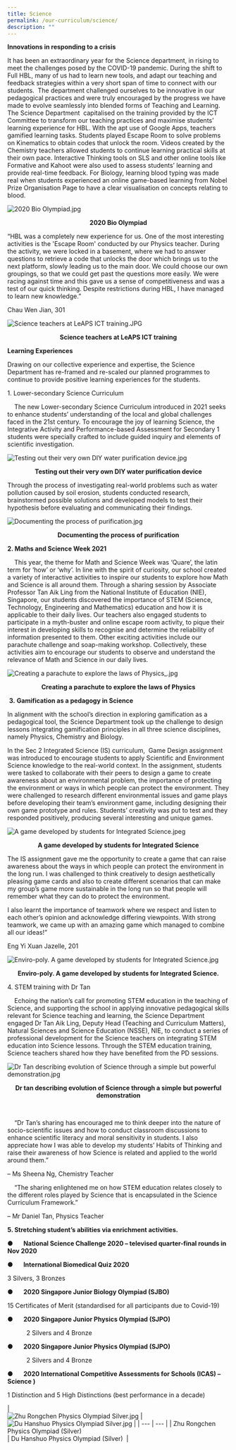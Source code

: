 ```yaml
---
title: Science
permalink: /our-curriculum/science/
description: ""
---
```

**Innovations in responding to a crisis**

It has been an extraordinary year for the Science department, in rising to meet the challenges posed by the COVID-19 pandemic. During the shift to Full HBL, many of us had to learn new tools, and adapt our teaching and feedback strategies within a very short span of time to connect with our students.  The department challenged ourselves to be innovative in our pedagogical practices and were truly encouraged by the progress we have made to evolve seamlessly into blended forms of Teaching and Learning. The Science Department  capitalised on the training provided by the ICT Committee to transform our teaching practices and maximise students’ learning experience for HBL. With the apt use of Google Apps, teachers gamified learning tasks. Students played Escape Room to solve problems on Kinematics to obtain codes that unlock the room. Videos created by the Chemistry teachers allowed students to continue learning practical skills at their own pace. Interactive Thinking tools on SLS and other online tools like Formative and Kahoot were also used to assess students’ learning and provide real-time feedback. For Biology, learning blood typing was made real when students experienced an online game-based learning from Nobel Prize Organisation Page to have a clear visualisation on concepts relating to blood.

![2020 Bio Olympiad.jpg](/images/2020BioOlympiad.jpg)
<p style="text-align: center"><strong>2020 Bio Olympiad</strong></p>

“HBL was a completely new experience for us. One of the most interesting activities is the 'Escape Room' conducted by our Physics teacher. During the activity, we were locked in a basement, where we had to answer questions to retrieve a code that unlocks the door which brings us to the next platform, slowly leading us to the main door. We could choose our own groupings, so that we could get past the questions more easily. We were racing against time and this gave us a sense of competitiveness and was a test of our quick thinking. Despite restrictions during HBL, I have managed to learn new knowledge.”

Chau Wen Jian, 301

![Science teachers at LeAPS ICT training.JPG](https://nanhuahigh.moe.edu.sg/qql/slot/u528/Our%20Curriculum%202021/Science/Science%20teachers%20at%20LeAPS%20ICT%20training.JPG)

<p style="text-align: center"><strong>Science teachers at LeAPS ICT training</strong></p>

  

**Learning Experiences**  

Drawing on our collective experience and expertise, the Science Department has re-framed and re-scaled our planned programmes to continue to provide positive learning experiences for the students.

1\. Lower-secondary Science Curriculum

    The new Lower-secondary Science Curriculum introduced in 2021 seeks to enhance students’ understanding of the local and global challenges faced in the 21st century. To encourage the joy of learning Science, the Integrative Activity and Performance-based Assessment for Secondary 1 students were specially crafted to include guided inquiry and elements of scientific investigation. 


![Testing out their very own DIY water purification device.jpg](/images/DIYwaterpurificationdevice.jpg)  

  
<p style="text-align: center"><strong>Testing out their very own DIY water purification device</strong></p>


  
Through the process of investigating real-world problems such as water pollution caused by soil erosion, students conducted research, brainstormed possible solutions and developed models to test their hypothesis before evaluating and communicating their findings.  

  

![Documenting the process of purification.jpg](/images/documentingtheprocessofpurification.jpg)  

<p style="text-align: center"><strong>Documenting the process of purification</strong></p>

**2\. Maths and Science Week 2021**  

    This year, the theme for Math and Science Week was ‘Quare’, the latin term for ‘how’ or ‘why’. In line with the spirit of curiosity, our school created a variety of interactive activities to inspire our students to explore how Math and Science is all around them. Through a sharing session by Associate Professor Tan Aik Ling from the National Institute of Education (NIE), Singapore, our students discovered the importance of STEM (Science, Technology, Engineering and Mathematics) education and how it is applicable to their daily lives. Our teachers also engaged students to participate in a myth-buster and online escape room activity, to pique their interest in developing skills to recognise and determine the reliability of information presented to them. Other exciting activities include our parachute challenge and soap-making workshop. Collectively, these activities aim to encourage our students to observe and understand the relevance of Math and Science in our daily lives.

  
![Creating a parachute to explore the laws of Physics_.jpg](/images/parachutephysics.jpg)
<p style="text-align: center"><strong>Creating a parachute to explore the laws of Physics</strong></p>

 **3.** **Gamification as a pedagogy in Science**

In alignment with the school’s direction in exploring gamification as a pedagogical tool, the Science Department took up the challenge to design lessons integrating gamification principles in all three science disciplines, namely Physics, Chemistry and Biology.  

In the Sec 2 Integrated Science (IS) curriculum,  Game Design assignment was introduced to encourage students to apply Scientific and Environment Science knowledge to the real-world context. In the assignment, students were tasked to collaborate with their peers to design a game to create awareness about an environmental problem, the importance of protecting the environment or ways in which people can protect the environment. They were challenged to research different environmental issues and game plays before developing their team’s environment game, including designing their own game prototype and rules. Students’ creativity was put to test and they responded positively, producing several interesting and unique games.

![A game developed by students for Integrated Science.jpeg](/images/integratedsciencegame.jpeg)

<p style="text-align: center"><strong>A game developed by students for Integrated Science</strong></p>

  

The IS assignment gave me the opportunity to create a game that can raise awareness about the ways in which people can protect the environment in the long run. I was challenged to think creatively to design aesthetically pleasing game cards and also to create different scenarios that can make my group’s game more sustainable in the long run so that people will remember what they can do to protect the environment.  

  

I also learnt the importance of teamwork where we respect and listen to each other’s opinion and acknowledge differing viewpoints. With strong teamwork, we came up with an amazing game which managed to combine all our ideas!”

Eng Yi Xuan Jazelle, 201 

![Enviro-poly. A game developed by students for Integrated Science.jpg](/images/enviropoly.jpg)
<p style="text-align: center"><strong>Enviro-poly. A game developed by students for Integrated Science.</strong></p>



4\. STEM training with Dr Tan

    Echoing the nation’s call for promoting STEM education in the teaching of Science, and supporting the school in applying innovative pedagogical skills relevant for Science teaching and learning, the Science Department engaged Dr Tan Aik Ling, Deputy Head (Teaching and Curriculum Matters), Natural Sciences and Science Education (NSSE), NIE, to conduct a series of professional development for the Science teachers on integrating STEM education into Science lessons. Through the STEM education training, Science teachers shared how they have benefited from the PD sessions.

![Dr Tan describing evolution of Science through a simple but powerful demonstration.jpg](/images/scienceevolution.jpg)  

<p style="text-align: center"><strong>Dr tan describing evolution of Science through a simple but powerful demonstration</strong></p> 

  
    “Dr Tan’s sharing has encouraged me to think deeper into the nature of socio-scientific issues and how to conduct classroom discussions to enhance scientific literacy and moral sensitivity in students. I also appreciate how I was able to develop my students’ Habits of Thinking and raise their awareness of how Science is related and applied to the world around them.” 

– Ms Sheena Ng, Chemistry Teacher

  
    “The sharing enlightened me on how STEM education relates closely to the different roles played by Science that is encapsulated in the Science Curriculum Framework.” 

– Mr Daniel Tan, Physics Teacher

  
**5\. Stretching student’s abilities via enrichment activities.**  

●      **National Science Challenge 2020 – televised quarter-final rounds in Nov 2020**

●      **International Biomedical Quiz 2020**

3 Silvers, 3 Bronzes

●      **2020 Singapore Junior Biology Olympiad (SJBO)**

15 Certificates of Merit (standardised for all participants due to Covid-19)

●      **2020 Singapore Junior Physics Olympiad (SJPO)**

           2 Silvers and 4 Bronze

●      **2020 Singapore Junior Physics Olympiad (SJPO)**

           2 Silvers and 4 Bronze

●      **2020 International Competitive Assessments for Schools (ICAS) – Science )**

1 Distinction and 5 High Distinctions (best performance in a decade)

|   
![Zhu Rongchen Physics Olympiad Silver.jpg](https://nanhuahigh.moe.edu.sg/qql/slot/u528/Our%20Curriculum%202021/Science/Zhu%20Rongchen%20Physics%20Olympiad%20Silver.jpg) |   
![Du Hanshuo Physics Olympiad Silver.jpg](https://nanhuahigh.moe.edu.sg/qql/slot/u528/Our%20Curriculum%202021/Science/Du%20Hanshuo%20Physics%20Olympiad%20Silver.jpg) |
| --- | --- |
| Zhu Rongchen Physics Olympiad (Silver)  
 | Du Hanshuo Physics Olympiad (Silver)  |